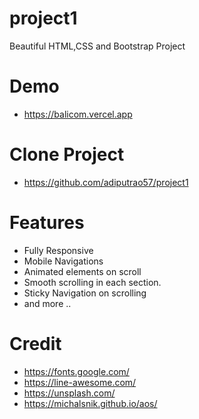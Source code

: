 # project1
Beautiful HTML,CSS and Bootstrap Project

# Demo
- https://balicom.vercel.app

# Clone Project
- https://github.com/adiputrao57/project1

# Features
- Fully Responsive
- Mobile Navigations
- Animated elements on scroll
- Smooth scrolling in each section.
- Sticky Navigation on scrolling
- and more ..


# Credit
- https://fonts.google.com/
- https://line-awesome.com/
- https://unsplash.com/
- https://michalsnik.github.io/aos/
